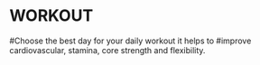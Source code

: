# WORKOUT
#Choose the best day for your daily workout it helps to
#improve cardiovascular, stamina, core strength and flexibility.
